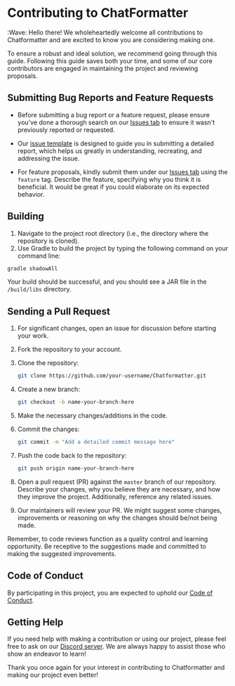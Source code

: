 # Contributing to ChatFormatter

:Wave: Hello there!
We wholeheartedly welcome all contributions to Chatformatter and are excited to know you are considering making one.

To ensure a robust and ideal solution, we recommend going through this guide.
Following this guide saves both your time,
and some of our core contributors are engaged in maintaining the project and reviewing proposals.

## Submitting Bug Reports and Feature Requests

- Before submitting a bug report or a feature request, please ensure you've done a thorough search on
  our [Issues tab](https://github.com/EternalCodeTeam/Chatformatter/issues) to ensure it wasn't previously reported or
  requested.

- Our [issue template](https://github.com/EternalCodeTeam/Chatformatter/issues/new) is designed to guide you in
  submitting
  a detailed report, which helps us greatly in understanding, recreating, and addressing the issue.

- For feature proposals, kindly submit them under
  our [Issues tab](https://github.com/EternalCodeTeam/Chatformatter/issues)
  using the `feature` tag. Describe the feature, specifying why you think it is beneficial. It would be great if you
  could elaborate on its expected behavior.

## Building

1. Navigate to the project root directory (i.e., the directory where the repository is cloned).
2. Use Gradle to build the project by typing the following command on your command line:

```bash
gradle shadowAll
```

Your build should be successful, and you should see a JAR file in the `/build/libs` directory.

## Sending a Pull Request

1. For significant changes, open an issue for discussion before starting your work.

2. Fork the repository to your account.

3. Clone the repository:

   ```bash
   git clone https://github.com/your-username/Chatformatter.git
   ```

4. Create a new branch:

   ```bash
   git checkout -b name-your-branch-here
   ```

5. Make the necessary changes/additions in the code.

6. Commit the changes:

   ```bash
   git commit -m "Add a detailed commit message here"
   ```

7. Push the code back to the repository:

   ```bash
   git push origin name-your-branch-here
   ```

8. Open a pull request (PR) against the `master` branch of our repository. Describe your changes, why you believe they
   are necessary, and how they improve the project. Additionally, reference any related issues.

9. Our maintainers will review your PR. We might suggest some changes, improvements or reasoning on why the changes
   should be/not being made.

Remember, to code reviews function as a quality control and learning opportunity.
Be receptive to the suggestions made
and committed to making the suggested improvements.

## Code of Conduct

By participating in this project, you are expected to uphold our [Code of Conduct](.github/CODE_OF_CONDUCT.md).

## Getting Help

If you need help with making a contribution or using our project, please feel free to ask on
our [Discord server](https://discord.gg/FQ7jmGBd6c).
We are always happy to assist those who show an endeavor to learn!

Thank you once again for your interest in contributing to Chatformatter and making our project even better!